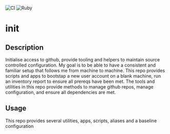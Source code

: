 ![CI](https://github.com/morganism/init/workflows/CI/badge.svg) ![Ruby](https://github.com/morganism/init/workflows/Ruby/badge.svg)

# init

## Description

Initialise access to github, provide tooling and helpers to maintain source controlled configuration.  My goal is to be able to have a consistent and familiar setup that follows me from machine to machine.  This repo provides scripts and apps to bootstap a new user account on a blank machine, run an inventory report to ensure all prereqs have been met.  The tools and utilities in this repo provide methods to manage github repos, manage configuration, and ensure all dependencies are met.

## Usage

This repo provides several utilities, apps, scripts, aliases and a baseline configuration 



